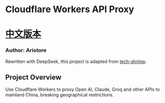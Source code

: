 # Cloudflare Workers API Proxy

# [中文版本](README.MD)

### Author: Aristore
Rewritten with DeepSeek, this project is adapted from [tech-shrimp](https://github.com/tech-shrimp).

## Project Overview
Use Cloudflare Workers to proxy Open AI, Claude, Groq and other APIs to mainland China, breaking geographical restrictions.
